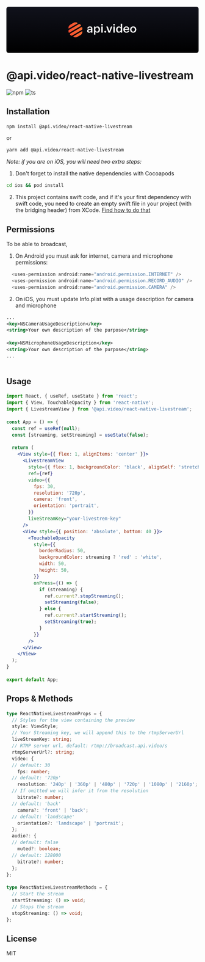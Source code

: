 ![](https://github.com/apivideo/API_OAS_file/blob/master/apivideo_banner.png)
# @api.video/react-native-livestream
![npm](https://img.shields.io/npm/v/@api.video/react-native-livestream) ![ts](https://badgen.net/badge/-/TypeScript/blue?icon=typescript&label)

## Installation

```sh
npm install @api.video/react-native-livestream
```
or
```sh
yarn add @api.video/react-native-livestream
```
_Note: if you are on iOS, you will need two extra steps:_
1) Don't forget to install the native dependencies with Cocoapods
```sh
cd ios && pod install
```
2) This project contains swift code, and if it's your first dependency with swift code, you need to create an empty swift file in your project (with the bridging header) from XCode. [Find how to do that](docs/install_swift_dependency.md)

## Permissions
To be able to broadcast,

1) On Android you must ask for internet, camera and microphone permissions:

```java
  <uses-permission android:name="android.permission.INTERNET" />
  <uses-permission android:name="android.permission.RECORD_AUDIO" />
  <uses-permission android:name="android.permission.CAMERA" />
```

2) On iOS, you must update Info.plist with a usage description for camera and microphone

```xml
...
<key>NSCameraUsageDescription</key>
<string>Your own description of the purpose</string>

<key>NSMicrophoneUsageDescription</key>
<string>Your own description of the purpose</string>
...
	
```

## Usage

```jsx
import React, { useRef, useState } from 'react';
import { View, TouchableOpacity } from 'react-native';
import { LivestreamView } from '@api.video/react-native-livestream';

const App = () => {
  const ref = useRef(null);
  const [streaming, setStreaming] = useState(false);

  return (
    <View style={{ flex: 1, alignItems: 'center' }}>
      <LivestreamView
        style={{ flex: 1, backgroundColor: 'black', alignSelf: 'stretch' }}
        ref={ref}
        video={{
          fps: 30,
          resolution: '720p',
          camera: 'front',
          orientation: 'portrait',
        }}
        liveStreamKey="your-livestrem-key"
      />
      <View style={{ position: 'absolute', bottom: 40 }}>
        <TouchableOpacity
          style={{
            borderRadius: 50,
            backgroundColor: streaming ? 'red' : 'white',
            width: 50,
            height: 50,
          }}
          onPress={() => {
            if (streaming) {
              ref.current?.stopStreaming();
              setStreaming(false);
            } else {
              ref.current?.startStreaming();
              setStreaming(true);
            }
          }}
        />
      </View>
    </View>
  );
}

export default App;
```

## Props & Methods

```ts
type ReactNativeLivestreamProps = {
  // Styles for the view containing the preview
  style: ViewStyle;
  // Your Streaming key, we will append this to the rtmpServerUrl
  liveStreamKey: string;
  // RTMP server url, default: rtmp://broadcast.api.video/s
  rtmpServerUrl?: string;
  video: {
  // default: 30
    fps: number;
  // default: '720p'
    resolution: '240p' | '360p' | '480p' | '720p' | '1080p' | '2160p';
  // If omitted we will infer it from the resolution
    bitrate?: number;
  // default: 'back'
    camera?: 'front' | 'back';
  // default: 'landscape'
    orientation?: 'landscape' | 'portrait';
  };
  audio?: {
  // default: false
    muted?: boolean;
  // default: 128000
    bitrate?: number;
  };
};

type ReactNativeLivestreamMethods = {
  // Start the stream
  startStreaming: () => void;
  // Stops the stream
  stopStreaming: () => void;
};
```

## License

MIT
